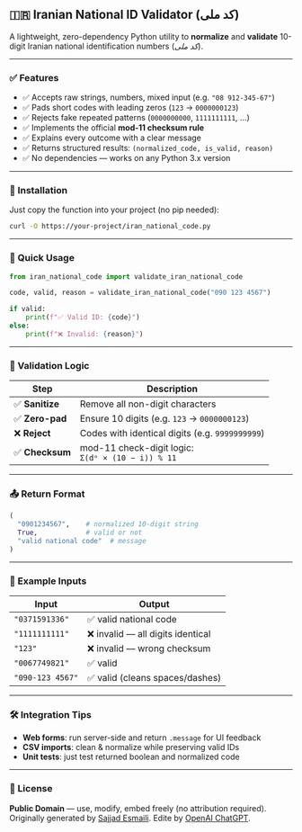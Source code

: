 ## 🇮🇷 Iranian National ID Validator (کد ملی)

A lightweight, zero-dependency Python utility to **normalize** and **validate** 10-digit Iranian national identification numbers (*کد ملی*).

---

### ✅ Features

- ✅ Accepts raw strings, numbers, mixed input (e.g. `"08 912-345-67"`)
- ✅ Pads short codes with leading zeros (`123` → `0000000123`)
- ✅ Rejects fake repeated patterns (`0000000000`, `1111111111`, …)
- ✅ Implements the official **mod-11 checksum rule**
- ✅ Explains every outcome with a clear message
- ✅ Returns structured results: `(normalized_code, is_valid, reason)`
- ✅ No dependencies — works on any Python 3.x version

---

### 🔧 Installation

Just copy the function into your project (no pip needed):

```bash
curl -O https://your-project/iran_national_code.py
```

---

### 🚀 Quick Usage

```python
from iran_national_code import validate_iran_national_code

code, valid, reason = validate_iran_national_code("090 123 4567")

if valid:
    print(f"✅ Valid ID: {code}")
else:
    print(f"❌ Invalid: {reason}")
```

---

### 📘 Validation Logic

| Step | Description |
|------|-------------|
| ✅ **Sanitize** | Remove all non-digit characters |
| ✅ **Zero-pad** | Ensure 10 digits (e.g. `123` → `0000000123`) |
| ❌ **Reject** | Codes with identical digits (e.g. `9999999999`) |
| ✅ **Checksum** | mod-11 check-digit logic: <br> `Σ(dᵒ × (10 − i)) % 11` |

---

### 📤 Return Format

```python
(
  "0901234567",    # normalized 10-digit string
  True,            # valid or not
  "valid national code"  # message
)
```

---

### 🧪 Example Inputs

| Input           | Output                                  |
|----------------|------------------------------------------|
| `"0371591336"` | ✅ valid national code                   |
| `"1111111111"` | ❌ invalid — all digits identical        |
| `"123"`        | ❌ invalid — wrong checksum              |
| `"0067749821"` | ✅ valid                                 |
| `"090-123 4567"`| ✅ valid (cleans spaces/dashes)         |

---

### 🛠 Integration Tips

- **Web forms**: run server-side and return `.message` for UI feedback  
- **CSV imports**: clean & normalize while preserving valid IDs  
- **Unit tests**: just test returned boolean and normalized code

---

### 📜 License

**Public Domain** — use, modify, embed freely (no attribution required).  
Originally generated by [Sajjad Esmaili](https://sajjadesmaili.ir/).
Edite by [OpenAI ChatGPT](https://openai.com/).
